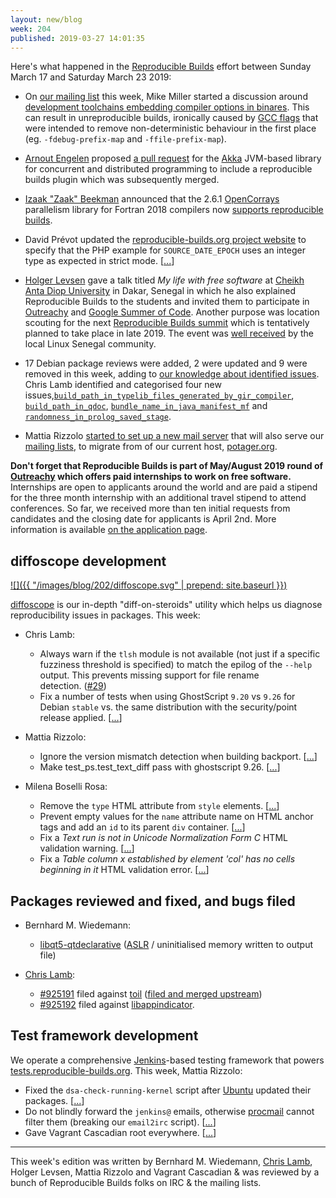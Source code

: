 ```yaml
---
layout: new/blog
week: 204
published: 2019-03-27 14:01:35
---
```


Here's what happened in the [Reproducible Builds](https://reproducible-builds.org) effort between Sunday March 17 and Saturday March 23 2019:

* On [our mailing list](https://lists.reproducible-builds.org/pipermail/rb-general/) this week, Mike Miller started a discussion around [development toolchains embedding compiler options in binares](https://lists.reproducible-builds.org/pipermail/rb-general/2019-March/001503.html). This can result in unreproducible builds, ironically caused by [GCC flags](https://gcc.gnu.org/onlinedocs/gcc/Overall-Options.html) that were intended to remove non-deterministic behaviour in the first place (eg. `-fdebug-prefix-map` and `-ffile-prefix-map`).

* [Arnout Engelen](https://arnout.engelen.eu/) proposed [a pull request](https://github.com/akka/akka/pull/26546) for the [Akka](https://akka.io/) JVM-based library for concurrent and distributed programming to include a reproducible builds plugin which was subsequently merged.

* [Izaak "Zaak" Beekman](https://izaakbeekman.com/) announced that the 2.6.1 [OpenCorrays](http://www.opencoarrays.org/) parallelism library for Fortran 2018 compilers now [supports reproducible builds](https://github.com/sourceryinstitute/opencoarrays/releases/tag/2.6.1).

* David Prévot updated the [reproducible-builds.org project website](https://reproducible-builds.org) to specify that the PHP example for `SOURCE_DATE_EPOCH` uses an integer type as expected in strict mode.&nbsp;[[...](https://salsa.debian.org/reproducible-builds/reproducible-website/commit/9db5438)]

* [Holger Levsen](http://layer-acht.org/thinking/) gave a talk titled *My life with free software* at [Cheikh Anta Diop University](https://en.wikipedia.org/wiki/Cheikh_Anta_Diop_University) in Dakar, Senegal in which he also explained Reproducible Builds to the students and invited them to participate in [Outreachy](https://www.outreachy.org/) and [Google Summer of Code](https://summerofcode.withgoogle.com/). Another purpose was location scouting for the next [Reproducible Builds summit](https://reproducible-builds.org/events/) which is tentatively planned to take place in late 2019. The event was [well received](https://twitter.com/linuxsenegal/status/1109473424605351941) by the local Linux Senegal community.

* 17 Debian package reviews were added, 2 were updated and 9 were removed in this week, adding to [our knowledge about identified issues](https://tests.reproducible-builds.org/debian/index_issues.html). Chris Lamb identified and categorised four new issues,[`build_path_in_typelib_files_generated_by_gir_compiler`](https://salsa.debian.org/reproducible-builds/reproducible-notes/commit/a1697857), [`build_path_in_qdoc`](https://salsa.debian.org/reproducible-builds/reproducible-notes/commit/3d6b96da), [`bundle_name_in_java_manifest_mf`](https://salsa.debian.org/reproducible-builds/reproducible-notes/commit/0a6bebbb) and [`randomness_in_prolog_saved_stage`](https://salsa.debian.org/reproducible-builds/reproducible-notes/commit/23bc637f).

* Mattia Rizzolo [started to set up a new mail server](https://salsa.debian.org/reproducible-builds/rb-mailx-ansible) that will also serve our [mailing lists](https://lists.reproducible-builds.org), to migrate from of our current host, [potager.org](https://potager.org/).


**Don't forget that Reproducible Builds is part of May/August 2019 round of [Outreachy](https://www.outreachy.org/) which offers paid internships to work on free software.** Internships are open to applicants around the world and are paid a stipend for the three month internship with an additional travel stipend to attend conferences. So far, we received more than ten initial requests from candidates and the closing date for applicants is April 2nd. More information is available [on the application page](https://www.outreachy.org/may-2019-august-2019-outreachy-internships/communities/debian/).

## diffoscope development

[![]({{ "/images/blog/202/diffoscope.svg" | prepend: site.baseurl }})](https://diffoscope.org)

[diffoscope](https://diffoscope.org/) is our in-depth "diff-on-steroids" utility which helps us diagnose reproducibility issues in packages. This week:

* Chris Lamb:
    * Always warn if the `tlsh` module is not available (not just if a specific fuzziness threshold is specified) to match the epilog of the `--help` output. This prevents missing support for file rename detection.&nbsp;([#29](https://salsa.debian.org/reproducible-builds/diffoscope/issues/29))
    * Fix a number of tests when using GhostScript `9.20` vs `9.26` for Debian `stable` vs. the same distribution with the security/point release applied.&nbsp;[[...](https://salsa.debian.org/reproducible-builds/diffoscope/commit/8c7b085)]

* Mattia Rizzolo:
    * Ignore the version mismatch detection when building backport.&nbsp;[[...](https://salsa.debian.org/reproducible-builds/diffoscope/commit/f23e04d)]
    * Make test\_ps.test\_text\_diff pass with ghostscript 9.26.&nbsp;[[...](https://salsa.debian.org/reproducible-builds/diffoscope/commit/a5426f7)]

* Milena Boselli Rosa:
    * Remove the `type` HTML attribute from `style` elements.&nbsp;[[...](https://salsa.debian.org/reproducible-builds/diffoscope/commit/fc082d2)]
    * Prevent empty values for the `name` attribute name on HTML anchor tags and add an `id` to its parent `div` container.&nbsp;[[...](https://salsa.debian.org/reproducible-builds/diffoscope/commit/41968b8)]
    * Fix a *Text run is not in Unicode Normalization Form C* HTML validation warning.&nbsp;[[...](https://salsa.debian.org/reproducible-builds/diffoscope/commit/92385ce)]
    * Fix a *Table column x established by element 'col' has no cells beginning in it* HTML validation error.&nbsp;[[...](https://salsa.debian.org/reproducible-builds/diffoscope/commit/951bcaf)]

## Packages reviewed and fixed, and bugs filed

* Bernhard M. Wiedemann:
    * [libqt5-qtdeclarative](https://bugreports.qt.io/browse/QTBUG-74532) ([ASLR](https://en.wikipedia.org/wiki/Address_space_layout_randomization) / uninitialised memory written to output file)

* [Chris Lamb](https://chris-lamb.co.uk/):
    * [#925191](https://bugs.debian.org/925191) filed against [toil](https://tracker.debian.org/pkg/toil) ([filed and merged upstream](https://github.com/DataBiosphere/toil/pull/2563))
    * [#925192](https://bugs.debian.org/925192) filed against [libappindicator](https://tracker.debian.org/pkg/libappindicator).

## Test framework development

We operate a comprehensive [Jenkins](https://jenkins.io/)-based testing framework that powers [tests.reproducible-builds.org](https://tests.reproducible-builds.org). This week, Mattia Rizzolo:

* Fixed the `dsa-check-running-kernel` script after [Ubuntu](https://ubuntu.com) updated their packages.&nbsp;[[...](https://salsa.debian.org/qa/jenkins.debian.net/commit/f94d787c)]
* Do not blindly forward the `jenkins@` emails, otherwise [procmail](http://www.procmail.org/) cannot filter them (breaking our `email2irc` script).&nbsp;[[...](https://salsa.debian.org/qa/jenkins.debian.net/commit/12fa047e)]
* Gave Vagrant Cascadian root everywhere.&nbsp;[[...](https://salsa.debian.org/qa/jenkins.debian.net/commit/a170f7ee)]


---

This week's edition was written by Bernhard M. Wiedemann, [Chris Lamb](https://chris-lamb.co.uk/), Holger Levsen, Mattia Rizzolo and Vagrant Cascadian & was reviewed by a bunch of Reproducible Builds folks on IRC & the mailing lists.
